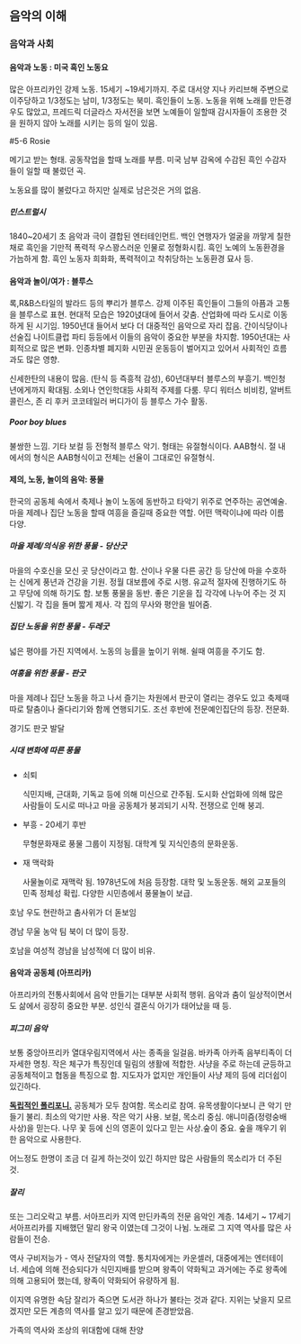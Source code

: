 ## 음악의 이해

### 음악과 사회

#### 음악과 노동 : 미국 흑인 노동요

많은 아프리카인 강제 노동. 15세기 ~19세기까지. 주로 대서양 지나 카리브해 주변으로 이주당하고 1/3정도는 남미, 1/3정도는 북미. 흑인들이 노동. 노동을 위해 노래를 만든경우도 많았고, 프레드릭 더글라스 자서전을 보면 노예들이 일할때 감시자들이 조용한 것을 원하지 않아 노래를 시키는 등의 일이 있음. 

\#5-6 Rosie 

메기고 받는 형태. 공동작업을 할때 노래를 부름. 미국 남부 감옥에 수감된 흑인 수감자들이 일할 때 불렀던 곡. 

노동요를 많이 불렀다고 하지만 실제로 남은것은 거의 없음. 

##### 민스트럴시

1840~20세기 초 음악과 극이 결합된 엔터테인먼트. 백인 연행자가 얼굴을 까맣게 칠한 채로 흑인을 기만적 폭력적 우스꽝스러운 인물로 정형화시킴. 흑인 노예의 노동환경을 가늠하게 함. 흑인 노동자 희화화, 폭력적이고 착취당하는 노동환경 묘사 등. 

#### 음악과 놀이/여가 : 블루스

록,R&B스타일의 발라드 등의 뿌리가 블루스. 강제 이주된 흑인들이 그들의 아픔과 고통을 블루스로 표현. 현대적 모습은 1920녅대에 들어서 갖춤. 산업화에 따라 도시로 이동하게 된 시기임. 1950년대 들어서 보다 더 대중적인 음악으로 자리 잡음. 간이식당이나 선술집 나이트클럽 파티 등등에서 이들의 음악이 중요한 부분을 차지함. 1950년대는 사회적으로 많은 변화. 인종차별 폐지화 시민권 운동등이 벌어지고 있어서 사회적인 흐름과도 많은 영향. 

신세한탄의 내용이 많음. (탄식 등 즉흥적 감성), 60년대부터 블루스의 부흥기. 백인청년에게까지 확대됨. 소외나 연인학대등 사회적 주제를 다룸. 무디 워터스 비비킹, 알버트 콜린스, 존 리 후커 코코테일러 버디가이 등 블루스 가수 활동. 

##### Poor boy blues

불쌍한 느낌. 기타 보컬 등 전형적 블루스 악기. 형태는 유절형식이다. AAB형식. 절 내에서의 형식은 AAB형식이고 전체는 선율이 그대로인 유절형식. 

#### 제의, 노동, 놀이의 음악: 풍물

한국의 공동체 속에서 축제나 놀이 노동에 동반하고 타악기 위주로 연주하는 공연예술. 마을 제례나 집단 노동을 할때 여흥을 즐길때 중요한 역할. 어떤 맥락이냐에 따라 이름 다양.

##### 마을 제례/의식응 위한 풍물 - 당산굿

마을의 수호신을 모신 곳 당산이라고 함. 산이나 우물 다른 공간 등 당산에 마을 수호하는 신에게 풍년과 건강을 기원. 정월 대보름에 주로 시행. 유교적 절자에 진행하기도 하고 무당에 의해 하기도 함. 보통 풍물을 동반. 좋은 기운을 집 각각에 나누어 주는 것 지신밟기. 각 집을 돌며 짧게 제사. 각 집의 무사와 평안을 빌어줌. 

##### 집단 노동을 위한 풍물 - 두레굿

넓은 평야를 가진 지역에서. 노동의 능률을 높이기 위해. 쉴때 여흥을 주기도 함.

##### 여흥을 위한 풍물 - 판굿

마을 제례나 집단 노동을 하고 나서 즐기는 차원에서 판굿이 열리는 경우도 있고 축제때 따로 탈춤이나 줄다리기와 함께 연행되기도. 조선 후반에 전문예인집단의 등장. 전문화. 

경기도 판굿 발달

##### 시대 변화에 따른 풍물

- 쇠퇴

  식민지배, 근대화, 기독교 등에 의해 미신으로 간주됨. 도시화 산업화에 의해 많은 사람들이 도시로 떠나고 마을 공동체가 붕괴되기 시작. 전쟁으로 인해 붕괴.

- 부흥 - 20세기 후반

  무형문화재로 풍물 그룹이 지정됨. 대학계 및 지식인층의 문화운동. 

- 재 맥락화

  사물놀이로 재맥락 됨. 1978년도에 처음 등장함. 대학 및 노동운동. 해외 교포들의 민족 정체성 확립. 다양한 시민층에서 풍물놀이 보급.

호남 우도 현란하고 춤사위가 더 돋보임

경남 무울 농악 팀 북이 더 많이 등장.

호남을 여성적 경남을 남성적에 더 많이 비유.

#### 음악과 공동체 (아프리카)

아프리카의 전통사회에서 음악 만들기는 대부분 사회적 행위. 음악과 춤이 일상적이면서도 삶에서 굉장히 중요한 부분. 성인식 결혼식 아기가 태어났을 때 등. 

##### 피그미 음악

보통 중앙아프리카 열대우림지역에서 사는 종족을 일걸음. 바카족 아카족 음부티족이 더 자세한 명칭. 작은 체구가 특징인데 밀림의 생활에 적합한. 사냥을 주로 하는데 균등하고 공동체적이고 협동을 특징으로 함. 지도자가 없지만 개인들이 사냥 제의 등에 리더쉽이 있긴하다. 

**<u>독립적인 폴리포니.</u>** 공동체가 모두 참여함. 목소리로 참여. 유목생활이다보니 큰 악기 만들기 불리. 최소의 악기만 사용. 작은 악기 사용. 보컬, 목소리 중심. 애니미즘(정령숭배사상)을 믿는다. 나무 꽃 등에 신의 영혼이 있다고 믿는 사상.숲이 중요. 숲을 깨우기 위한 음악으로 사용한다. 

어느정도 한명이 조금 더 길게 하는것이 있긴 하지만 많은 사람들의 목소리가 더 주된 것. 

##### 잘리

또는 그리오락고 부름. 서아프리카 지역 만딘카족의 전문 음악인 계층. 14세기 ~ 17세기 서아프리카를 지배했던 말리 왕국 이였는데 그것이 나뉨. 노래로 그 지역 역사를 많은 사람들이 전승. 

역사 구비저능가 - 역사 전달자의 역할. 통치자에게는 카운셀러, 대중에게는 엔터테이너. 세습에 의해 전승되다가 식민지배를 받으며 왕족이 약화됙고 과거에는 주로 왕족에 의해 고용되어 했는데, 왕족이 약화되어 유량하게 됨. 

이지역 유명한 속담 잘리가 죽으면 도서관 하나가 불타는 것과 같다. 지위는 낮을지 모르겠지만 모든 계층의 역사를 알고 있기 때문에 존경받았음. 

가족의 역사와 조상의 위대함에 대해 찬양